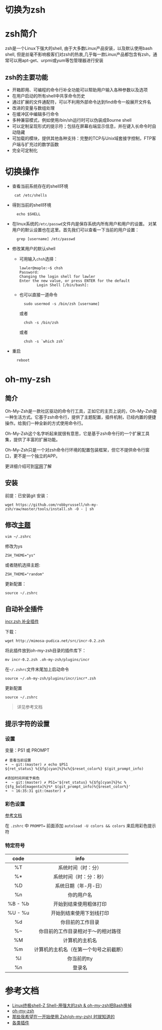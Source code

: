 # 切换为zsh

# zsh简介
zsh是一个Linux下强大的shell, 由于大多数Linux产品安装，以及默认使用bash shell, 但是丝毫不影响极客们对zsh的热衷,几乎每一款Linux产品都包含有zsh，通常可以用apt-get、urpmi或yum等包管理器进行安装

## zsh的主要功能

+ 开箱即用、可编程的命令行补全功能可以帮助用户输入各种参数以及选项
+ 在用户启动的所有shell中共享命令历史
+ 通过扩展的文件通配符，可以不利用外部命令达到find命令一般展开文件名
+ 改进的变量与数组处理
+ 在缓冲区中编辑多行命令
+ 多种兼容模式，例如使用/bin/sh运行时可以伪装成Bourne shell
+ 可以定制呈现形式的提示符；包括在屏幕右端显示信息，并在键入长命令时自动隐藏
+ 可加载的模块，提供其他各种支持：完整的TCP与Unix域套接字控制，FTP客户端与扩充过的数学函数
+ 完全可定制化

# 切换操作
+  查看当前系统存在的shell环境
 
        cat /etc/shells
+ 得到当前的shell环境

        echo $SHELL
+ 在linux系统的`/etc/passwd`文件内是保存系统内所有用户和用户的设置。
对某用户的默认设置也在这里。首先我们可以查看一下当前的用户设置：

        grep [username] /etc/passwd

+ 修改某用户的默认shell
    + 可用输入`chsh`选择：
		```
        lawler@maple:~$ chsh
        Password: 
		Changing the login shell for lawler
		Enter the new value, or press ENTER for the default
				Login Shell [/bin/bash]: 
		```

    + 也可以直接一道命令

            sudo usermod -s /bin/zsh [username]
		或者

            chsh -s /bin/zsh
		或者

            chsh -s `which zsh`



+ 重启

        reboot

# oh-my-zsh
## 简介
Oh-My-Zsh是一款社区驱动的命令行工具，正如它的主页上说的，Oh-My-Zsh是一种生活方式。它基于zsh命令行，提供了主题配置，插件机制，已经内置的便捷操作。给我们一种全新的方式使用命令行。

Oh-My-Zsh这个名字听起来就很有意思，它是基于zsh命令行的一个扩展工具集，提供了丰富的扩展功能。

Oh-My-Zsh只是一个对zsh命令行环境的配置包装框架，但它不提供命令行窗口，更不是一个独立的APP。

更详细介绍可到[官网](http://ohmyz.sh)了解

## 安装
前提：已安装git
安装：

    wget https://github.com/robbyrussell/oh-my-zsh/raw/master/tools/install.sh -O - | sh


## 修改[主题](https://github.com/robbyrussell/oh-my-zsh/wiki/themes)

    vim ~/.zshrc
修改为ys

	ZSH_THEME="ys"

或者随机选择主题:

	ZSH_THEME="random"

更新配置：
        
    source ~/.zshrc

## 自动补全插件
[incr.zsh 补全插件](http://mimosa-pudica.net/zsh-incremental.html)

下载：

	wget http://mimosa-pudica.net/src/incr-0.2.zsh
将此插件放到oh-my-zsh目录的插件库下：

	mv incr-0.2.zsh .oh-my-zsh/plugins/incr
在`~/.zshrc`文件末尾加上启动命令

	source ~/.oh-my-zsh/plugins/incr/incr*.zsh
更新配置

	source ~/.zshrc

> 详见参考文档

## 提示字符的设置
### 设置
变量：PS1 或 PROMPT

```shell
# 查看当前设置
➜  ~ git:(master) ✗ echo $PS1
${ret_status} %{$fg[cyan]%}%c%{$reset_color%} $(git_prompt_info)

#添加时间并赋予紫色
➜  ~ git:(master) ✗ PS1='${ret_status} %{$fg[cyan]%}%c %{$fg_bold[magenta]%}%* $(git_prompt_info)%{$reset_color%}'
➜  ~ 16:35:31 git:(master) ✗ 
```

### 彩色设置
[参考文档](https://wiki.archlinux.org/index.php/Zsh_%28%E7%AE%80%E4%BD%93%E4%B8%AD%E6%96%87%29#.E5.BD.A9.E8.89.B2)

在 `.zshrc` 中 `PROMPT=` 前面添加 `autoload -U colors && colors` 来启用彩色提示符

### 特定符号

|code|info|
| :---:|:---:|
|%T|系统时间（时：分）
|%*|系统时间（时：分：秒）
| %D| 系统日期（年-月-日）
| %n| 你的用户名
| %B - %b | 开始到结束使用粗体打印
| %U - %u | 开始到结束使用下划线打印
| %d | 你目前的工作目录
| %~ | 你目前的工作目录相对于～的相对路径
| %M |计算机的主机名
| %m | 计算机的主机名（在第一个句号之前截断）
| %l | 你当前的tty
|%n |登录名


# 参考文档
+ [Linux终极shell-Z Shell-用强大的zsh & oh-my-zsh把Bash换掉](https://github.com/gatieme/AderXCoding/tree/master/system/tools/zsh)
+ [oh-my-zsh](https://www.jianshu.com/p/d194d29e488c?open_source=weibo_search)
+ [那些我希望在一开始使用 Zsh(oh-my-zsh) 时就知道的](https://segmentfault.com/a/1190000002658335)
+ [各类插件](https://github.com/robbyrussell/oh-my-zsh/wiki/Plugins-Overview#fs-jumping)





